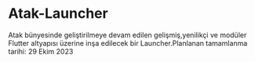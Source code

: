 # Atak-Launcher
Atak bünyesinde geliştirilmeye devam edilen gelişmiş,yenilikçi ve modüler Flutter altyapısı üzerine inşa edilecek bir Launcher.Planlanan tamamlanma tarihi: 29 Ekim 2023
